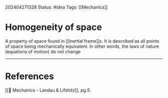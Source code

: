 202404271328
Status: #idea
Tags: [[Mechanics]]

# Homogeneity of space

A property of space found in [[inertial frame]]s. It is described as all points of space being mechanically equivalent. In other words, the laws of nature (equations of motion) do not change  


___
# References
[[📕 Mechanics - Landau & Lifshitz]], pg.5.